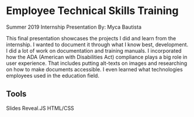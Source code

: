 # Employee Technical Skills Training
Summer 2019 Internship Presentation
By: Myca Bautista 

This final presentation showcases the projects I did and learn from the internship. I wanted to document it through what I know best, development. I did a lot of work on documentation and training manuals. I incorporated how the ADA (American with Disabilities Act) compliance plays a big role in user experience. That includes putting alt-texts on images and researching on how to make documents accessible. I even learned what technologies employees used in the education field. 

## Tools

Slides
Reveal.JS
HTML/CSS